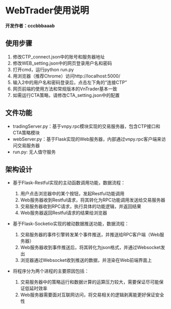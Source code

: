 # WebTrader使用说明

**开发作者：cccbbbaaab**

## 使用步骤

1. 修改CTP_connect.json中的账号和服务器地址
2. 修改WEB_setting.json中的网页登录用户名和密码
3. 打开cmd，运行python run.py
4. 用浏览器（推荐Chrome）访问http://localhost:5000/
5. 输入2中的用户名和密码登录后，点击左下角的“连接CTP”
6. 网页前端的使用方法和常规版本的VnTrader基本一致
7. 如需运行CTA策略，请修改CTA_setting.json中的配置

## 文件功能

* tradingServer.py：基于vnpy.rpc模块实现的交易服务器，包含CTP接口和CTA策略模块
* webServer.py：基于Flask实现的Web服务器，内部通过vnpy.rpc客户端来访问交易服务器
* run.py: 无人值守服务

## 架构设计

* 基于Flask-Restful实现的主动函数调用功能，数据流程：
	1. 用户点击浏览器中的某个按钮，发起Restful功能调用
	2. Web服务器收到Restful请求，将其转化为RPC功能调用发送给交易服务器
	3. 交易服务器收到RPC请求，执行具体的功能逻辑，并返回结果
	4. Web服务器返回Restful请求的结果给浏览器

* 基于Flask-Socketio实现的被动数据推送功能，数据流程：
	1. 交易服务器的事件引擎转发某个事件推送，并推送给RPC客户端（Web服务器）
	2. Web服务器收到事件推送后，将其转化为json格式，并通过Websocket发出
	3. 浏览器通过Websocket收到推送的数据，并渲染在Web前端界面上

* 将程序分为两个进程的主要原因包括：
	1. 交易服务器中的策略运行和数据计算的运算压力较大，需要保证尽可能保证低延时效率
	2. Web服务器需要面对互联网访问，将交易相关的逻辑剥离能更好保证安全性